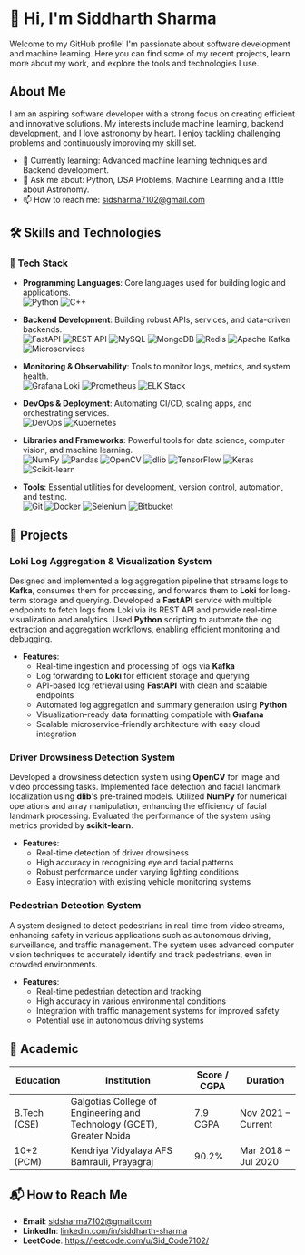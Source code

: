 # 👋 Hi, I'm Siddharth Sharma

Welcome to my GitHub profile! I'm passionate about software development and machine learning. Here you can find some of my recent projects, learn more about my work, and explore the tools and technologies I use.


## About Me

I am an aspiring software developer with a strong focus on creating efficient and innovative solutions. My interests include machine learning, backend development, and I love astronomy by heart. I enjoy tackling challenging problems and continuously improving my skill set.

- 🌱 Currently learning: Advanced machine learning techniques and Backend development.
- 💬 Ask me about: Python, DSA Problems, Machine Learning and a little about Astronomy.
- 📫 How to reach me: sidsharma7102@gmail.com

## 🛠️ Skills and Technologies

### 🚀 Tech Stack

- **Programming Languages**: Core languages used for building logic and applications.  
  ![Python](https://img.shields.io/badge/-Python-333333?style=flat&logo=python) ![C++](https://img.shields.io/badge/-C++-333333?style=flat&logo=c%2B%2B)

- **Backend Development**: Building robust APIs, services, and data-driven backends.  
  ![FastAPI](https://img.shields.io/badge/-FastAPI-333333?style=flat&logo=fastapi) ![REST API](https://img.shields.io/badge/-REST%20API-333333?style=flat&logo=api) ![MySQL](https://img.shields.io/badge/-MySQL-333333?style=flat&logo=mysql) ![MongoDB](https://img.shields.io/badge/-MongoDB-333333?style=flat&logo=mongodb) ![Redis](https://img.shields.io/badge/-Redis-333333?style=flat&logo=redis) ![Apache Kafka](https://img.shields.io/badge/-Kafka-333333?style=flat&logo=apachekafka) ![Microservices](https://img.shields.io/badge/-Microservices-333333?style=flat&logo=microgen)

- **Monitoring & Observability**: Tools to monitor logs, metrics, and system health.  
  ![Grafana Loki](https://img.shields.io/badge/-Grafana%20Loki-333333?style=flat&logo=grafana) ![Prometheus](https://img.shields.io/badge/-Prometheus-333333?style=flat&logo=prometheus) ![ELK Stack](https://img.shields.io/badge/-ELK%20Stack-333333?style=flat&logo=elasticstack)

- **DevOps & Deployment**: Automating CI/CD, scaling apps, and orchestrating services.  
  ![DevOps](https://img.shields.io/badge/-DevOps-333333?style=flat&logo=dev.to) ![Kubernetes](https://img.shields.io/badge/-Kubernetes-333333?style=flat&logo=kubernetes)

- **Libraries and Frameworks**: Powerful tools for data science, computer vision, and machine learning.  
  ![NumPy](https://img.shields.io/badge/-NumPy-333333?style=flat&logo=numpy) ![Pandas](https://img.shields.io/badge/-Pandas-333333?style=flat&logo=pandas) ![OpenCV](https://img.shields.io/badge/-OpenCV-333333?style=flat&logo=opencv) ![dlib](https://img.shields.io/badge/-dlib-333333?style=flat&logo=lib) ![TensorFlow](https://img.shields.io/badge/-TensorFlow-333333?style=flat&logo=tensorflow) ![Keras](https://img.shields.io/badge/-Keras-333333?style=flat&logo=keras) ![Scikit-learn](https://img.shields.io/badge/-Scikit--learn-333333?style=flat&logo=scikit-learn)

- **Tools**: Essential utilities for development, version control, automation, and testing.  
  ![Git](https://img.shields.io/badge/-Git-333333?style=flat&logo=git) ![Docker](https://img.shields.io/badge/-Docker-333333?style=flat&logo=docker) ![Selenium](https://img.shields.io/badge/-Selenium-333333?style=flat&logo=selenium) ![Bitbucket](https://img.shields.io/badge/-Bitbucket-333333?style=flat&logo=bitbucket)


## 🚀 Projects

### Loki Log Aggregation & Visualization System
Designed and implemented a log aggregation pipeline that streams logs to **Kafka**, consumes them for processing, and forwards them to **Loki** for long-term storage and querying. Developed a **FastAPI** service with multiple endpoints to fetch logs from Loki via its REST API and provide real-time visualization and analytics. Used **Python** scripting to automate the log extraction and aggregation workflows, enabling efficient monitoring and debugging.

- **Features**:
  - Real-time ingestion and processing of logs via **Kafka**
  - Log forwarding to **Loki** for efficient storage and querying
  - API-based log retrieval using **FastAPI** with clean and scalable endpoints
  - Automated log aggregation and summary generation using **Python**
  - Visualization-ready data formatting compatible with **Grafana**
  - Scalable microservice-friendly architecture with easy cloud integration

### Driver Drowsiness Detection System
Developed a drowsiness detection system using **OpenCV** for image and video processing tasks. Implemented face detection and facial landmark localization using **dlib**'s pre-trained models. Utilized **NumPy** for numerical operations and array manipulation, enhancing the efficiency of facial landmark processing. Evaluated the performance of the system using metrics provided by **scikit-learn**.

- **Features**:
  - Real-time detection of driver drowsiness
  - High accuracy in recognizing eye and facial patterns
  - Robust performance under varying lighting conditions
  - Easy integration with existing vehicle monitoring systems
  
### Pedestrian Detection System
A system designed to detect pedestrians in real-time from video streams, enhancing safety in various applications such as autonomous driving, surveillance, and traffic management. The system uses advanced computer vision techniques to accurately identify and track pedestrians, even in crowded environments.

- **Features**:
  - Real-time pedestrian detection and tracking
  - High accuracy in various environmental conditions
  - Integration with traffic management systems for improved safety
  - Potential use in autonomous driving systems
    
## 📔 Academic

| Education       | Institution                                   | Score / CGPA | Duration              |
|-----------------|-----------------------------------------------|-------------|---------------------|
| B.Tech (CSE)    | Galgotias College of Engineering and Technology (GCET), Greater Noida | 7.9 CGPA    | Nov 2021 – Current |
| 10+2 (PCM)      | Kendriya Vidyalaya AFS Bamrauli, Prayagraj   | 90.2%       | Mar 2018 – Jul 2020 |



## 📬 How to Reach Me

- **Email**: sidsharma7102@gmail.com
- **LinkedIn**: [linkedin.com/in/siddharth-sharma](https://www.linkedin.com/in/siddharth-sharma-1a0301234/)
- **LeetCode**: https://leetcode.com/u/Sid_Code7102/

        
